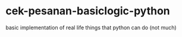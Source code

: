 # cek-pesanan-basiclogic-python
basic implementation of real life things that python can do (not much)
